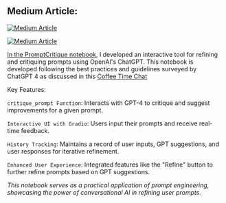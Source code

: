 
## Medium Article: 

<a target="_blank" href="https://github-readme-medium-recent-article.vercel.app/medium/@sidsanc4998/0"><img src="https://github-readme-medium-recent-article.vercel.app/medium/@sidsanc4998/1" alt="Medium Article">

<a target="_blank" href="https://github-readme-medium-recent-article.vercel.app/medium/@sidsanc4998/1"><img src="https://github-readme-medium-recent-article.vercel.app/medium/@sidsanc4998/1" alt="Medium Article">
<!-- https://medium.com/@sidsanc4998/crafting-the-catalyst-a-deep-dive-into-prompt-engineering-134858612107-->

In the [PromptCritique notebook](https://colab.research.google.com/github/sidsanc/CMPE297-SpecialTopics/blob/main/Assignment2/Prompt%20Engineering/PromptCritique.ipynb), I developed an interactive tool for refining and critiquing prompts using OpenAI's ChatGPT. This notebook is developed following the best practices and guidelines surveyed by ChatGPT 4 as discussed in this [Coffee Time Chat](https://chat.openai.com/share/a85bd35d-9fa4-4b9f-a505-75a9e04665c1)

Key Features:

`critique_prompt Function`: Interacts with GPT-4 to critique and suggest improvements for a given prompt.

`Interactive UI with Gradio`: Users input their prompts and receive real-time feedback.

`History Tracking`: Maintains a record of user inputs, GPT suggestions, and user responses for iterative refinement.

`Enhanced User Experience`: Integrated features like the "Refine" button to further refine prompts based on GPT suggestions.

_This notebook serves as a practical application of prompt engineering, showcasing the power of conversational AI in refining user prompts._
